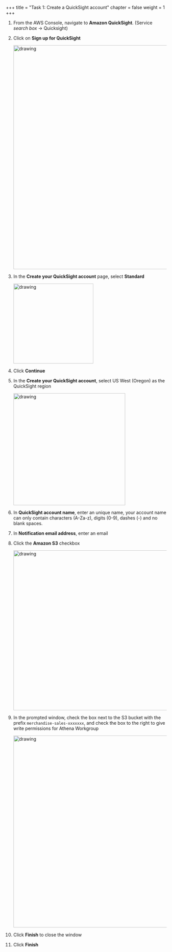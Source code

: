 +++ 
title = "Task 1: Create a QuickSight account" 
chapter = false 
weight = 1 
+++

1. From the AWS Console, navigate to **Amazon QuickSight**. (Service *search box* -> Quicksight)

1. Click on **Sign up for QuickSight**

	<img src="../images/quicksight_Sign_Up_First.png" alt="drawing" width="700"/>

1. In the **Create your QuickSight account** page, select **Standard**

	<img src="../images/Create_your_QuickSight_account.png" alt="drawing" width="250"/>

1. Click **Continue**

1. In the **Create your QuickSight account**, select US West (Oregon) as the QuickSight region

	<img src="../images/quicksight-region.png" alt="drawing" width="350"/>
	
1. In **QuickSight account name**, enter an unique name, your account name can only contain characters (A-Za-z), digits (0-9), dashes (-) and no blank spaces.

1. In **Notification email address**, enter an email

1. Click the **Amazon S3** checkbox

	<img src="../images/click-s3.png" alt="drawing" width="500"/>
	
1. In the prompted window, check the box next to the S3 bucket with the prefix `merchandise-sales-xxxxxxx`, and check the box to the right to give write permissions for Athena Workgroup

	<img src="../images/quicksight-1.png" alt="drawing" width="600"/>

1. Click **Finish** to close the window

1. Click **Finish**